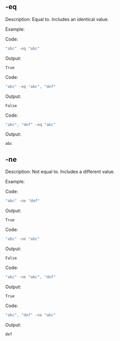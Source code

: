
## -eq
Description: Equal to. Includes an identical value.

Example:

Code:
```PowerShell
"abc" -eq "abc"
```

Output:
```
True
```

Code:
```powershell
"abc" -eq "abc", "def"
```

Output:
```
False
```

Code:
```powershell
"abc", "def" -eq "abc"
```

Output:
```
abc
```

## -ne
Description: Not equal to. Includes a different value.

Example:

Code:
```PowerShell
"abc" -ne "def"
```

Output:
```
True
```

Code:
```powershell
"abc" -ne "abc"
```

Output:
```
False
```

Code:
```powershell
"abc" -ne "abc", "def"
```

Output:
```
True
```

Code:
```powershell
"abc", "def" -ne "abc"
```

Output:
```
def
```
